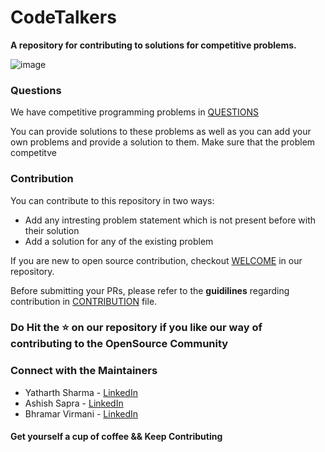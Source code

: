 # CodeTalkers

**A repository for contributing to solutions for competitive problems.**

![image](https://user-images.githubusercontent.com/30123482/96348563-760c8380-10c7-11eb-9cc4-27877650d550.png)

### Questions
We have competitive programming problems in [QUESTIONS](QUESTIONS.md)

You can provide solutions to these problems as well as you can add your own problems and provide a solution to them.
Make sure that the problem competitve

### Contribution
You can contribute to this repository in two ways:
- Add any intresting problem statement which is not present before with their solution
- Add a solution for any of the existing problem 

If you are new to open source contribution, checkout [WELCOME](WELCOME.md) in our repository.

Before submitting your PRs, please refer to the **guidilines** regarding contribution in [CONTRIBUTION](CONTRIBUTION.md) file.

### Do Hit the ⭐ on our repository if you like our way of contributing to the OpenSource Community

### Connect with the Maintainers
* Yatharth Sharma - [LinkedIn](https://www.linkedin.com/in/yatharth7/)
* Ashish Sapra    - [LinkedIn](https://www.linkedin.com/in/ashish-sapra/)
* Bhramar Virmani - [LinkedIn](https://www.linkedin.com/in/bhramarv021/)


#### Get yourself a cup of coffee && Keep Contributing

